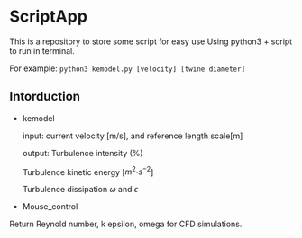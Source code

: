 # ScriptApp
This is a repository to store some script for easy use
Using python3 + script to run in terminal.

For example:
```python3 kemodel.py [velocity] [twine diameter]```

## Intorduction
- kemodel  

  input: current velocity [m/s], and reference length scale[m] 

  output: Turbulence intensity (%)

  Turbulence kinetic energy [$m^2$⋅$s^{−2}$]

  Turbulence dissipation $\omega$ and $\epsilon$


  

- Mouse_control
  

Return Reynold number, k epsilon, omega for CFD simulations.

